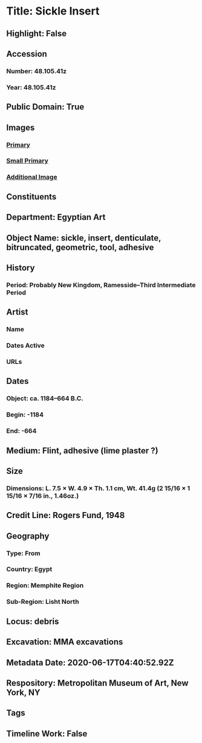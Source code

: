 # Title: Sickle Insert
## Highlight: False
## Accession
### Number: 48.105.41z
### Year: 48.105.41z
## Public Domain: True
## Images
### [Primary](https://images.metmuseum.org/CRDImages/eg/original/LC-48_105_41z_EGDP029441.jpg)
### [Small Primary](https://images.metmuseum.org/CRDImages/eg/web-large/LC-48_105_41z_EGDP029441.jpg)
### [Additional Image](https://images.metmuseum.org/CRDImages/eg/original/LC-48_105_41z_EGDP029450.jpg)
## Constituents
## Department: Egyptian Art
## Object Name: sickle, insert, denticulate, bitruncated, geometric, tool, adhesive
## History
### Period: Probably New Kingdom, Ramesside–Third Intermediate Period
## Artist
### Name
### Dates Active
### URLs
## Dates
### Object: ca. 1184–664 B.C.
### Begin: -1184
### End: -664
## Medium: Flint, adhesive (lime plaster ?)
## Size
### Dimensions: L. 7.5 × W. 4.9 × Th. 1.1 cm, Wt. 41.4g (2 15/16 × 1 15/16 × 7/16 in., 1.46oz.)
## Credit Line: Rogers Fund, 1948
## Geography
### Type: From
### Country: Egypt
### Region: Memphite Region
### Sub-Region: Lisht North
## Locus: debris
## Excavation: MMA excavations
## Metadata Date: 2020-06-17T04:40:52.92Z
## Respository: Metropolitan Museum of Art, New York, NY
## Tags
## Timeline Work: False
